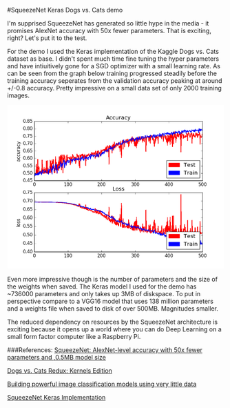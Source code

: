 #SqueezeNet Keras Dogs vs. Cats demo

I'm supprised SqueezeNet has generated so little hype in the media - it promises AlexNet accuracy with 50x fewer parameters. That is exciting, right? Let's put it to the test.

For the demo I used the Keras implementation of the Kaggle Dogs vs. Cats dataset as base. I didn't spent much time fine tuning the hyper parameters and have 
intiuitively gone for a SGD optimizer with a small learning rate. As can be seen from the graph below training progressed steadily before the training accuracy seperates 
from the validation accuracy peaking at around +/-0.8 accuracy. Pretty impressive on a small data set of only 2000 training images.

![SqueezeNet Training](training_acc_loss.png)

Even more impressive though is the number of parameters and the size of the weights when saved. The Keras model I used for the demo has ~736000 parameters and only takes up 
3MB of diskspace. To put in perspective compare to a VGG16 model that uses 138 million parameters and a weights file when saved to disk of over 500MB. Magnitudes smaller.

The reduced dependency on resources by the SqueezeNet architecture is exciting because it opens up a world where you can do Deep Learning on a small form factor computer like a 
Raspberry Pi.  




###References:
[SqueezeNet: AlexNet-level accuracy with 50x fewer parameters and ,0.5MB model size](https://arxiv.org/abs/1602.07360)

[Dogs vs. Cats Redux: Kernels Edition](https://www.kaggle.com/c/dogs-vs-cats-redux-kernels-edition)

[Building powerful image classification models using very little data](https://blog.keras.io/building-powerful-image-classification-models-using-very-little-data.html)

[SqueezeNet Keras Implementation](https://github.com/DT42/squeezenet_demo)